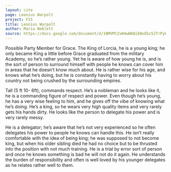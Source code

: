 ```yaml
---
layout: cite
page: Leonius Warpolt
project: F15
title: Leonius Warpolt
author: Maria Neblett
source: https://docs.google.com/document/d/1NMVMtZvW4wWAQiEWsEbz5JTrPyHgKU9KS8RNLc1lGoE/edit?usp=sharing
---
```

Possible Party Member for Grace. The King of Lorcia, he is a young king; he only became King a little before Grace graduated from the military Academy, so he’s rather young. Yet he is aware of how young he is, and is the sort of person to surround himself with people he knows can cover him in areas that he doesn’t know much about. He is rather wise for his age, and knows what he’s doing, but he is constantly having to worry about his country not being crushed by the surrounding empires.

Tall (5 ft 10- 6ft), commands respect. He’s a nobleman and he looks like it, he is a commanding figure of respect and power. Even though he’s young, he has a very wise feeling to him, and he gives off the vibe of knowing what he’s doing. He’s a king, so he wears very high quality items and very rarely gets his hands dirty. He looks like the person to delegate his power and is very rarely messy.

He is a delegator; he’s aware that he’s not very experienced so he often delegates his power to people he knows can handle this. He isn’t really comfortable with the idea of being king; he was supposed to not become king, but when his older sibling died he had no choice but to be thrusted into the position with not much training. He is a trial by error sort of person and once he knows something is bad he will not do it again. He understands the burden of responsibility and often is well loved by his younger delegates as he relates rather well to them.
